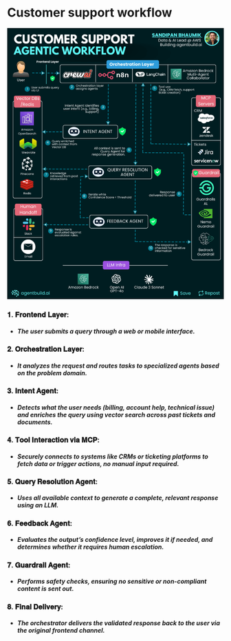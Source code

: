 # Customer support workflow

![](./media/customer-support-agentic-workflow.gif)

### 𝟏. 𝐅𝐫𝐨𝐧𝐭𝐞𝐧𝐝 𝐋𝐚𝐲𝐞𝐫:
- ##### The user submits a query through a web or mobile interface.

### 𝟐. 𝐎𝐫𝐜𝐡𝐞𝐬𝐭𝐫𝐚𝐭𝐢𝐨𝐧 𝐋𝐚𝐲𝐞𝐫:
- ##### It analyzes the request and routes tasks to specialized agents based on the problem domain.

### 𝟑. 𝐈𝐧𝐭𝐞𝐧𝐭 𝐀𝐠𝐞𝐧𝐭:
- ##### Detects what the user needs (billing, account help, technical issue) and enriches the query using vector search across past tickets and documents.

### 𝟒. 𝐓𝐨𝐨𝐥 𝐈𝐧𝐭𝐞𝐫𝐚𝐜𝐭𝐢𝐨𝐧 𝐯𝐢𝐚 𝐌𝐂𝐏:
- ##### Securely connects to systems like CRMs or ticketing platforms to fetch data or trigger actions, no manual input required.

### 𝟓. 𝐐𝐮𝐞𝐫𝐲 𝐑𝐞𝐬𝐨𝐥𝐮𝐭𝐢𝐨𝐧 𝐀𝐠𝐞𝐧𝐭:
- ##### Uses all available context to generate a complete, relevant response using an LLM.

### 𝟔. 𝐅𝐞𝐞𝐝𝐛𝐚𝐜𝐤 𝐀𝐠𝐞𝐧𝐭:
- ##### Evaluates the output’s confidence level, improves it if needed, and determines whether it requires human escalation.

### 𝟕. 𝐆𝐮𝐚𝐫𝐝𝐫𝐚𝐢𝐥 𝐀𝐠𝐞𝐧𝐭:
- ##### Performs safety checks, ensuring no sensitive or non-compliant content is sent out.

### 𝟖. 𝐅𝐢𝐧𝐚𝐥 𝐃𝐞𝐥𝐢𝐯𝐞𝐫𝐲:
- ##### The orchestrator delivers the validated response back to the user via the original frontend channel.